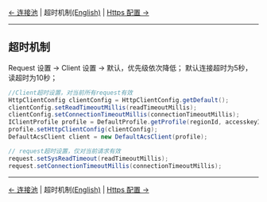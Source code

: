 [← 连接池](3-Pool-CN.md) | 超时机制[(English)](4-Timeout-EN.md) | [Https 配置 →](5-HTTPS-CN.md)
***

## 超时机制
Request 设置 -> Client 设置 -> 默认，优先级依次降低；
默认连接超时为5秒，读超时为10秒；

```java
//Client超时设置，对当前所有request有效
HttpClientConfig clientConfig = HttpClientConfig.getDefault();
clientConfig.setReadTimeoutMillis(readTimeoutMillis);
clientConfig.setConnectionTimeoutMillis(connectionTimeoutMillis);
IClientProfile profile = DefaultProfile.getProfile(regionId, accesskeyId, accesskeySecret);
profile.setHttpClientConfig(clientConfig);
DefaultAcsClient client = new DefaultAcsClient(profile);

// request超时设置，仅对当前请求有效
request.setSysReadTimeout(readTimeoutMillis);
request.setConnectionTimeoutMillis(connectionTimeoutMillis);
```

***
[← 连接池](3-Pool-CN.md) | 超时机制[(English)](4-Timeout-EN.md) | [Https 配置 →](5-HTTPS-CN.md)

